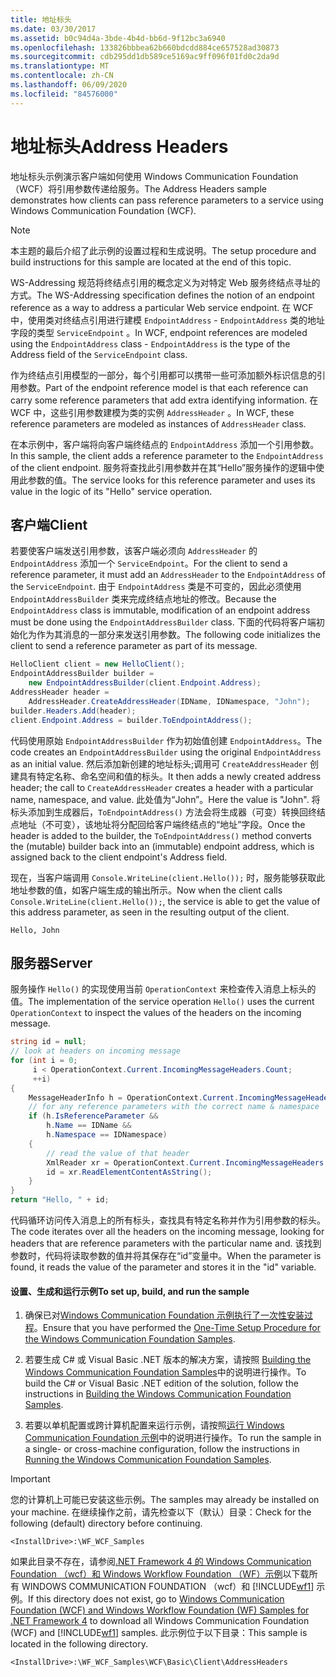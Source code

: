 ```yaml
---
title: 地址标头
ms.date: 03/30/2017
ms.assetid: b0c94d4a-3bde-4b4d-bb6d-9f12bc3a6940
ms.openlocfilehash: 133826bbbea62b660bdcdd884ce657528ad30873
ms.sourcegitcommit: cdb295dd1db589ce5169ac9ff096f01fd0c2da9d
ms.translationtype: MT
ms.contentlocale: zh-CN
ms.lasthandoff: 06/09/2020
ms.locfileid: "84576000"
---
```

# <a name="address-headers"></a><span data-ttu-id="48954-102">地址标头</span><span class="sxs-lookup"><span data-stu-id="48954-102">Address Headers</span></span>

<span data-ttu-id="48954-103">地址标头示例演示客户端如何使用 Windows Communication Foundation （WCF）将引用参数传递给服务。</span><span class="sxs-lookup"><span data-stu-id="48954-103">The Address Headers sample demonstrates how clients can pass reference parameters to a service using Windows Communication Foundation (WCF).</span></span>

> [!NOTE]
> <span data-ttu-id="48954-104">本主题的最后介绍了此示例的设置过程和生成说明。</span><span class="sxs-lookup"><span data-stu-id="48954-104">The setup procedure and build instructions for this sample are located at the end of this topic.</span></span>

<span data-ttu-id="48954-105">WS-Addressing 规范将终结点引用的概念定义为对特定 Web 服务终结点寻址的方式。</span><span class="sxs-lookup"><span data-stu-id="48954-105">The WS-Addressing specification defines the notion of an endpoint reference as a way to address a particular Web service endpoint.</span></span> <span data-ttu-id="48954-106">在 WCF 中，使用类对终结点引用进行建模 `EndpointAddress` - `EndpointAddress` 类的地址字段的类型 `ServiceEndpoint` 。</span><span class="sxs-lookup"><span data-stu-id="48954-106">In WCF, endpoint references are modeled using the `EndpointAddress` class - `EndpointAddress` is the type of the Address field of the `ServiceEndpoint` class.</span></span>

<span data-ttu-id="48954-107">作为终结点引用模型的一部分，每个引用都可以携带一些可添加额外标识信息的引用参数。</span><span class="sxs-lookup"><span data-stu-id="48954-107">Part of the endpoint reference model is that each reference can carry some reference parameters that add extra identifying information.</span></span> <span data-ttu-id="48954-108">在 WCF 中，这些引用参数建模为类的实例 `AddressHeader` 。</span><span class="sxs-lookup"><span data-stu-id="48954-108">In WCF, these reference parameters are modeled as instances of `AddressHeader` class.</span></span>

<span data-ttu-id="48954-109">在本示例中，客户端将向客户端终结点的 `EndpointAddress` 添加一个引用参数。</span><span class="sxs-lookup"><span data-stu-id="48954-109">In this sample, the client adds a reference parameter to the `EndpointAddress` of the client endpoint.</span></span> <span data-ttu-id="48954-110">服务将查找此引用参数并在其“Hello”服务操作的逻辑中使用此参数的值。</span><span class="sxs-lookup"><span data-stu-id="48954-110">The service looks for this reference parameter and uses its value in the logic of its "Hello" service operation.</span></span>

## <a name="client"></a><span data-ttu-id="48954-111">客户端</span><span class="sxs-lookup"><span data-stu-id="48954-111">Client</span></span>

<span data-ttu-id="48954-112">若要使客户端发送引用参数，该客户端必须向 `AddressHeader` 的 `EndpointAddress` 添加一个 `ServiceEndpoint`。</span><span class="sxs-lookup"><span data-stu-id="48954-112">For the client to send a reference parameter, it must add an `AddressHeader` to the `EndpointAddress` of the `ServiceEndpoint`.</span></span> <span data-ttu-id="48954-113">由于 `EndpointAddress` 类是不可变的，因此必须使用 `EndpointAddressBuilder` 类来完成终结点地址的修改。</span><span class="sxs-lookup"><span data-stu-id="48954-113">Because the `EndpointAddress` class is immutable, modification of an endpoint address must be done using the `EndpointAddressBuilder` class.</span></span> <span data-ttu-id="48954-114">下面的代码将客户端初始化为作为其消息的一部分来发送引用参数。</span><span class="sxs-lookup"><span data-stu-id="48954-114">The following code initializes the client to send a reference parameter as part of its message.</span></span>

```csharp
HelloClient client = new HelloClient();
EndpointAddressBuilder builder =
    new EndpointAddressBuilder(client.Endpoint.Address);
AddressHeader header =
    AddressHeader.CreateAddressHeader(IDName, IDNamespace, "John");
builder.Headers.Add(header);
client.Endpoint.Address = builder.ToEndpointAddress();
```

<span data-ttu-id="48954-115">代码使用原始 `EndpointAddressBuilder` 作为初始值创建 `EndpointAddress`。</span><span class="sxs-lookup"><span data-stu-id="48954-115">The code creates an `EndpointAddressBuilder` using the original `EndpointAddress` as an initial value.</span></span> <span data-ttu-id="48954-116">然后添加新创建的地址标头;调用可 `CreateAddressHeader` 创建具有特定名称、命名空间和值的标头。</span><span class="sxs-lookup"><span data-stu-id="48954-116">It then adds a newly created address header; the call to `CreateAddressHeader` creates a header with a particular name, namespace, and value.</span></span> <span data-ttu-id="48954-117">此处值为“John”。</span><span class="sxs-lookup"><span data-stu-id="48954-117">Here the value is "John".</span></span> <span data-ttu-id="48954-118">将标头添加到生成器后，`ToEndpointAddress()` 方法会将生成器（可变）转换回终结点地址（不可变），该地址将分配回给客户端终结点的“地址”字段。</span><span class="sxs-lookup"><span data-stu-id="48954-118">Once the header is added to the builder, the `ToEndpointAddress()` method converts the (mutable) builder back into an (immutable) endpoint address, which is assigned back to the client endpoint's Address field.</span></span>

<span data-ttu-id="48954-119">现在，当客户端调用 `Console.WriteLine(client.Hello());` 时，服务能够获取此地址参数的值，如客户端生成的输出所示。</span><span class="sxs-lookup"><span data-stu-id="48954-119">Now when the client calls `Console.WriteLine(client.Hello());`, the service is able to get the value of this address parameter, as seen in the resulting output of the client.</span></span>

`Hello, John`

## <a name="server"></a><span data-ttu-id="48954-120">服务器</span><span class="sxs-lookup"><span data-stu-id="48954-120">Server</span></span>

<span data-ttu-id="48954-121">服务操作 `Hello()` 的实现使用当前 `OperationContext` 来检查传入消息上标头的值。</span><span class="sxs-lookup"><span data-stu-id="48954-121">The implementation of the service operation `Hello()` uses the current `OperationContext` to inspect the values of the headers on the incoming message.</span></span>

```csharp
string id = null;
// look at headers on incoming message
for (int i = 0;
     i < OperationContext.Current.IncomingMessageHeaders.Count;
     ++i)
{
    MessageHeaderInfo h = OperationContext.Current.IncomingMessageHeaders[i];
    // for any reference parameters with the correct name & namespace
    if (h.IsReferenceParameter &&
        h.Name == IDName &&
        h.Namespace == IDNamespace)
    {
        // read the value of that header
        XmlReader xr = OperationContext.Current.IncomingMessageHeaders.GetReaderAtHeader(i);
        id = xr.ReadElementContentAsString();
    }
}
return "Hello, " + id;
```

<span data-ttu-id="48954-122">代码循环访问传入消息上的所有标头，查找具有特定名称并作为引用参数的标头。</span><span class="sxs-lookup"><span data-stu-id="48954-122">The code iterates over all the headers on the incoming message, looking for headers that are reference parameters with the particular name and.</span></span> <span data-ttu-id="48954-123">该找到参数时，代码将读取参数的值并将其保存在“id”变量中。</span><span class="sxs-lookup"><span data-stu-id="48954-123">When the parameter is found, it reads the value of the parameter and stores it in the "id" variable.</span></span>

#### <a name="to-set-up-build-and-run-the-sample"></a><span data-ttu-id="48954-124">设置、生成和运行示例</span><span class="sxs-lookup"><span data-stu-id="48954-124">To set up, build, and run the sample</span></span>

1. <span data-ttu-id="48954-125">确保已对[Windows Communication Foundation 示例执行了一次性安装过程](one-time-setup-procedure-for-the-wcf-samples.md)。</span><span class="sxs-lookup"><span data-stu-id="48954-125">Ensure that you have performed the [One-Time Setup Procedure for the Windows Communication Foundation Samples](one-time-setup-procedure-for-the-wcf-samples.md).</span></span>

2. <span data-ttu-id="48954-126">若要生成 C# 或 Visual Basic .NET 版本的解决方案，请按照 [Building the Windows Communication Foundation Samples](building-the-samples.md)中的说明进行操作。</span><span class="sxs-lookup"><span data-stu-id="48954-126">To build the C# or Visual Basic .NET edition of the solution, follow the instructions in [Building the Windows Communication Foundation Samples](building-the-samples.md).</span></span>

3. <span data-ttu-id="48954-127">若要以单机配置或跨计算机配置来运行示例，请按照[运行 Windows Communication Foundation 示例](running-the-samples.md)中的说明进行操作。</span><span class="sxs-lookup"><span data-stu-id="48954-127">To run the sample in a single- or cross-machine configuration, follow the instructions in [Running the Windows Communication Foundation Samples](running-the-samples.md).</span></span>

> [!IMPORTANT]
> <span data-ttu-id="48954-128">您的计算机上可能已安装这些示例。</span><span class="sxs-lookup"><span data-stu-id="48954-128">The samples may already be installed on your machine.</span></span> <span data-ttu-id="48954-129">在继续操作之前，请先检查以下（默认）目录：</span><span class="sxs-lookup"><span data-stu-id="48954-129">Check for the following (default) directory before continuing.</span></span>
>
> `<InstallDrive>:\WF_WCF_Samples`
>
> <span data-ttu-id="48954-130">如果此目录不存在，请参阅[.NET Framework 4 的 Windows Communication Foundation （wcf）和 Windows Workflow Foundation （WF）示例](https://www.microsoft.com/download/details.aspx?id=21459)以下载所有 WINDOWS COMMUNICATION FOUNDATION （wcf）和 [!INCLUDE[wf1](../../../../includes/wf1-md.md)] 示例。</span><span class="sxs-lookup"><span data-stu-id="48954-130">If this directory does not exist, go to [Windows Communication Foundation (WCF) and Windows Workflow Foundation (WF) Samples for .NET Framework 4](https://www.microsoft.com/download/details.aspx?id=21459) to download all Windows Communication Foundation (WCF) and [!INCLUDE[wf1](../../../../includes/wf1-md.md)] samples.</span></span> <span data-ttu-id="48954-131">此示例位于以下目录：</span><span class="sxs-lookup"><span data-stu-id="48954-131">This sample is located in the following directory.</span></span>
>
> `<InstallDrive>:\WF_WCF_Samples\WCF\Basic\Client\AddressHeaders`
